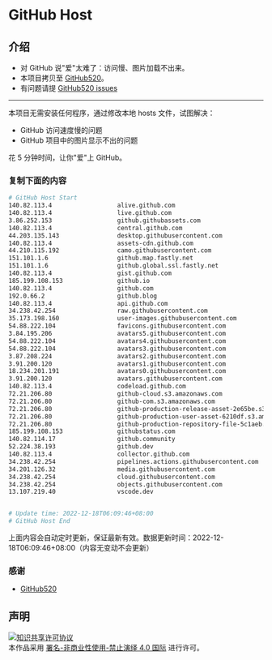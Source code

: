 # GitHub Host
## 介绍
- 对 GitHub 说"爱"太难了：访问慢、图片加载不出来。
- 本项目拷贝至 [GitHub520](https://github.com/521xueweihan/GitHub520)。
- 有问题请提 [GitHub520 issues](https://github.com/521xueweihan/GitHub520/issues/new)

---

本项目无需安装任何程序，通过修改本地 hosts 文件，试图解决：
- GitHub 访问速度慢的问题
- GitHub 项目中的图片显示不出的问题

花 5 分钟时间，让你"爱"上 GitHub。

### 复制下面的内容
```bash
# GitHub Host Start
140.82.113.4                  alive.github.com
140.82.113.4                  live.github.com
3.86.252.153                  github.githubassets.com
140.82.113.4                  central.github.com
44.203.135.143                desktop.githubusercontent.com
140.82.113.4                  assets-cdn.github.com
44.210.115.192                camo.githubusercontent.com
151.101.1.6                   github.map.fastly.net
151.101.1.6                   github.global.ssl.fastly.net
140.82.113.4                  gist.github.com
185.199.108.153               github.io
140.82.113.4                  github.com
192.0.66.2                    github.blog
140.82.113.4                  api.github.com
34.238.42.254                 raw.githubusercontent.com
35.173.198.160                user-images.githubusercontent.com
54.88.222.104                 favicons.githubusercontent.com
3.84.195.206                  avatars5.githubusercontent.com
54.88.222.104                 avatars4.githubusercontent.com
54.88.222.104                 avatars3.githubusercontent.com
3.87.208.224                  avatars2.githubusercontent.com
3.91.200.120                  avatars1.githubusercontent.com
18.234.201.191                avatars0.githubusercontent.com
3.91.200.120                  avatars.githubusercontent.com
140.82.113.4                  codeload.github.com
72.21.206.80                  github-cloud.s3.amazonaws.com
72.21.206.80                  github-com.s3.amazonaws.com
72.21.206.80                  github-production-release-asset-2e65be.s3.amazonaws.com
72.21.206.80                  github-production-user-asset-6210df.s3.amazonaws.com
72.21.206.80                  github-production-repository-file-5c1aeb.s3.amazonaws.com
185.199.108.153               githubstatus.com
140.82.114.17                 github.community
52.224.38.193                 github.dev
140.82.113.4                  collector.github.com
34.238.42.254                 pipelines.actions.githubusercontent.com
34.201.126.32                 media.githubusercontent.com
34.238.42.254                 cloud.githubusercontent.com
34.238.42.254                 objects.githubusercontent.com
13.107.219.40                 vscode.dev


# Update time: 2022-12-18T06:09:46+08:00
# GitHub Host End

```
上面内容会自动定时更新，保证最新有效。数据更新时间：2022-12-18T06:09:46+08:00（内容无变动不会更新）

### 感谢

- [GitHub520](https://github.com/521xueweihan/GitHub520)

## 声明
<a rel="license" href="https://creativecommons.org/licenses/by-nc-nd/4.0/deed.zh"><img alt="知识共享许可协议" style="border-width: 0" src="https://licensebuttons.net/l/by-nc-nd/4.0/88x31.png"></a><br>本作品采用 <a rel="license" href="https://creativecommons.org/licenses/by-nc-nd/4.0/deed.zh">署名-非商业性使用-禁止演绎 4.0 国际</a> 进行许可。